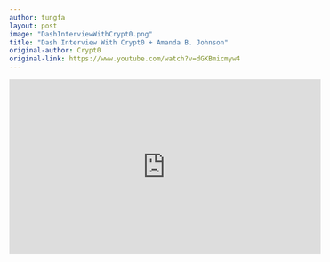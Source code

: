 ```yaml
---
author: tungfa
layout: post
image: "DashInterviewWithCrypt0.png"
title: "Dash Interview With Crypt0 + Amanda B. Johnson"
original-author: Crypt0
original-link: https://www.youtube.com/watch?v=dGKBmicmyw4
---
```

<iframe width="560" height="315" src="https://www.youtube.com/embed/dGKBmicmyw4" frameborder="0" allowfullscreen></iframe>

